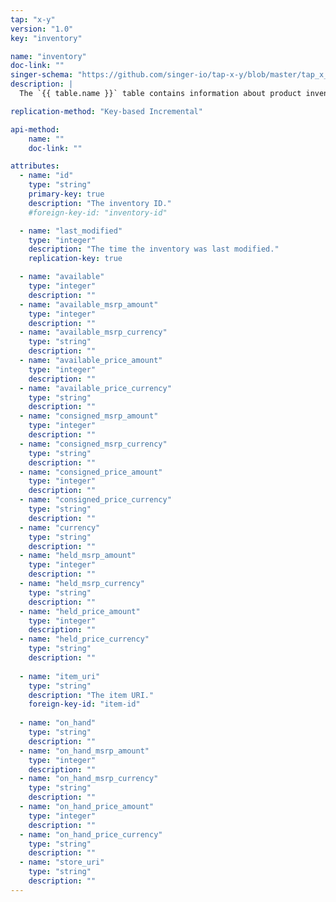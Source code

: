 ```yaml
---
tap: "x-y"
version: "1.0"
key: "inventory"

name: "inventory"
doc-link: ""
singer-schema: "https://github.com/singer-io/tap-x-y/blob/master/tap_x_y/schemas/inventory.json"
description: |
  The `{{ table.name }}` table contains information about product inventory in your {{ integration.display_name }} account.

replication-method: "Key-based Incremental"

api-method:
    name: ""
    doc-link: ""

attributes:
  - name: "id"
    type: "string"
    primary-key: true
    description: "The inventory ID."
    #foreign-key-id: "inventory-id"

  - name: "last_modified"
    type: "integer"
    description: "The time the inventory was last modified."
    replication-key: true

  - name: "available"
    type: "integer"
    description: ""
  - name: "available_msrp_amount"
    type: "integer"
    description: ""
  - name: "available_msrp_currency"
    type: "string"
    description: ""
  - name: "available_price_amount"
    type: "integer"
    description: ""
  - name: "available_price_currency"
    type: "string"
    description: ""
  - name: "consigned_msrp_amount"
    type: "integer"
    description: ""
  - name: "consigned_msrp_currency"
    type: "string"
    description: ""
  - name: "consigned_price_amount"
    type: "integer"
    description: ""
  - name: "consigned_price_currency"
    type: "string"
    description: ""
  - name: "currency"
    type: "string"
    description: ""
  - name: "held_msrp_amount"
    type: "integer"
    description: ""
  - name: "held_msrp_currency"
    type: "string"
    description: ""
  - name: "held_price_amount"
    type: "integer"
    description: ""
  - name: "held_price_currency"
    type: "string"
    description: ""
  
  - name: "item_uri"
    type: "string"
    description: "The item URI."
    foreign-key-id: "item-id"
  
  - name: "on_hand"
    type: "string"
    description: ""
  - name: "on_hand_msrp_amount"
    type: "integer"
    description: ""
  - name: "on_hand_msrp_currency"
    type: "string"
    description: ""
  - name: "on_hand_price_amount"
    type: "integer"
    description: ""
  - name: "on_hand_price_currency"
    type: "string"
    description: ""
  - name: "store_uri"
    type: "string"
    description: ""
---
```

